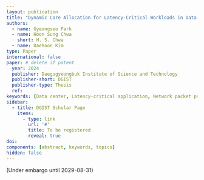 ```yaml
---
layout: publication
title: "Dynamic Core Allocation for Latency-Critical Workloads in Data-Center Servers"
authors:
  - name: Gyeongseo Park
  - name: Hoon Sung Chwa
    short: H. S. Chwa
  - name: Daehoon Kim
type: Paper
international: false
paper: # delete if patent
  year: 2024
  publisher: Daegugyeongbuk Institute of Science and Technology
  publisher-short: DGIST
  publisher-type: Thesis
  ref: 
keywords: [Data center, Latency-critical application, Network packet processing, Dynamic core allocation]
sidebar:
  - title: DGIST Scholar Page
    items:
      - type: link
        url: '#'
        title: To be registered
        reveal: true
doi: 
components: [abstract, keywords, topics]
hidden: false
---
```


(Under embargo until 2029-08-31)
